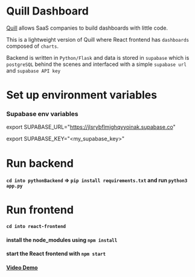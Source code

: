 # Quill Dashboard

[Quill](https://quill.co/) allows SaaS companies to build dashboards with little code.

This is a lightweight version of Quill where React frontend has `dashboards` composed of `charts`.

Backend is written in `Python/Flask` and data is stored in `supabase` which is `postgreSQL` behind the scenes and interfaced with a simple `supabase url` and `supabase API key`

# Set up environment variables 

### Supabase env variables

export SUPABASE_URL="https://jlsrybflmjghqyyoinak.supabase.co"

export SUPABASE_KEY="<my_supabase_key>"


# Run backend

#### `cd into pythonBackend` => `pip install requirements.txt` and run `python3 app.py`


# Run frontend

#### `cd into react-frontend` 

#### install the node_modules using `npm install`

#### start the React frontend with `npm start`



#### [Video Demo](https://youtu.be/uIOSIkL_w0s)

